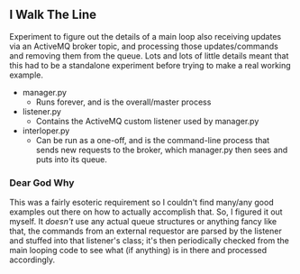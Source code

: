 ## I Walk The Line

Experiment to figure out the details of a main loop also receiving updates
via an ActiveMQ broker topic, and processing those updates/commands
and removing them from the queue. Lots and lots of little details meant
that this had to be a standalone experiment before trying to make a real
working example.

- manager.py
  - Runs forever, and is the overall/master process
- listener.py
  - Contains the ActiveMQ custom listener used by manager.py
- interloper.py
  - Can be run as a one-off, and is the command-line process that
    sends new requests to the broker, which manager.py then sees and 
    puts into its queue.

### Dear God Why

This was a fairly esoteric requirement so I couldn't find many/any good
examples out there on how to actually accomplish that.  So, I figured it out
myself.  It *doesn't* use any actual queue structures or anything fancy
like that, the commands from an external requestor are parsed by the
listener and stuffed into that listener's class; it's then periodically
checked from the main looping code to see what (if anything) is in there
and processed accordingly.
